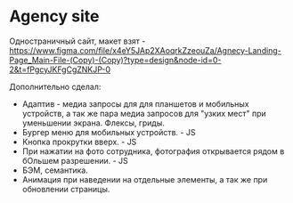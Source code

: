 # Agency site
Одностраничный сайт, макет взят - https://www.figma.com/file/x4eY5JAp2XAoqrkZzeouZa/Agnecy-Landing-Page_Main-File-(Copy)-(Copy)?type=design&node-id=0-2&t=fPgcyJKFgCgZNKJP-0

Дополнительно сделал:

- Адаптив - медиа запросы для для планшетов и мобильных устройств, а так же пара медиа запросов для "узких мест" при уменьшении экрана. Флексы, гриды.
- Бургер меню для мобильных устройств. - JS
- Кнопка прокрутки вверх. - JS
- При нажатии на фото сотрудника, фотография открывается рядом в бОльшем разрешении. - JS
- БЭМ, семантика.
- Анимация при наведении на отдельные элементы, а так же при обновлении страницы.
